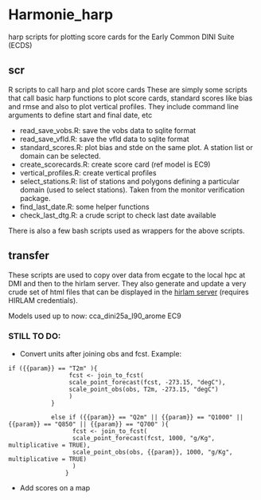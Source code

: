 # Harmonie_harp
harp scripts for plotting score cards for the Early Common DINI Suite (ECDS)

## scr
R scripts to call harp and plot score cards
These are simply some scripts that call basic harp functions
to plot score cards, standard scores like bias and rmse and also to plot
vertical profiles.
They include command line arguments to define start and final date, etc


- read_save_vobs.R: save the vobs data to sqlite format
- read_save_vfld.R: save the vfld data to sqlite format
- standard_scores.R: plot bias and stde on the same plot. A station list or domain can be selected.
- create_scorecards.R: create score card (ref model is EC9)
- vertical_profiles.R: create vertical profiles
- select_stations.R: list of stations and polygons defining a particular domain (used to select stations). Taken from the monitor verification package.
- find_last_date.R: some helper functions
- check_last_dtg.R: a crude script to check last date available

There is also a few bash scripts used as wrappers for the above scripts.

## transfer
These scripts are used to copy over data from ecgate
to the local hpc at DMI and then to the hirlam server.
They also generate and update a very crude set of html
files that can be displayed in the [hirlam server](https://hirlam.org/portal/uwc_west_validation/index.html)
(requires HIRLAM credentials).

Models used up to now:
cca_dini25a_l90_arome
EC9

### STILL TO DO:
- Convert units after joining obs and fcst. Example:
```
if ({{param}} == "T2m" ){
                 fcst <- join_to_fcst(
                 scale_point_forecast(fcst, -273.15, "degC"),
                 scale_point_obs(obs, T2m, -273.15, "degC")
                 )
            }
 
            else if ({{param}} == "Q2m" || {{param}} == "Q1000" || {{param}} == "Q850" || {{param}} == "Q700" ){
                  fcst <- join_to_fcst(
                  scale_point_forecast(fcst, 1000, "g/Kg", multiplicative = TRUE),
                  scale_point_obs(obs, {{param}}, 1000, "g/Kg", multiplicative = TRUE)
                  )
                }
```
- Add scores on a map
